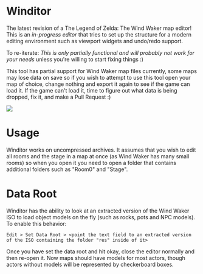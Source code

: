 # Winditor
The latest revision of a The Legend of Zelda: The Wind Waker map editor! This is an *in-progress editor* that tries to set up the structure for a modern editing environment such as viewport widgets and undo/redo support.

To re-iterate: *This is only partially functional and will probably not work for your needs* unless you're willing to start fixing things :)

This tool has partial support for Wind Waker map files currently, some maps may lose data on save so if you wish to attempt to use this tool open your map of choice, change nothing and export it again to see if the game can load it. If the game can't load it, time to figure out what data is being dropped, fix it, and make a Pull Request :)

![](https://i.imgur.com/eNDY23V.png)

# Usage
Winditor works on uncompressed archives. It assumes that you wish to edit all rooms and the stage in a map at once (as Wind Waker has many small rooms) so when you open it you need to open a folder that contains additional folders such as "Room0" and "Stage".

# Data Root
Winditor has the ability to look at an extracted version of the Wind Waker ISO to load object models on the fly (such as rocks, pots and NPC models). To enable this behavior:

`Edit > Set Data Root > <point the text field to an extracted version of the ISO containing the folder "res" inside of it>`

Once you have set the data root and hit okay, close the editor normally and then re-open it. Now maps should have models for most actors, though actors without models will be represented by checkerboard boxes.
